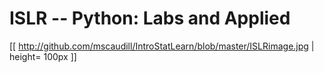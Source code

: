 # ISLR -- Python: Labs and Applied

[[ http://github.com/mscaudill/IntroStatLearn/blob/master/ISLRimage.jpg | height= 100px ]]

